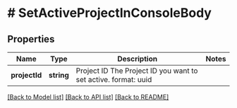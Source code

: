 # # SetActiveProjectInConsoleBody

## Properties

Name | Type | Description | Notes
------------ | ------------- | ------------- | -------------
**projectId** | **string** | Project ID  The Project ID you want to set active.  format: uuid |

[[Back to Model list]](../../README.md#models) [[Back to API list]](../../README.md#endpoints) [[Back to README]](../../README.md)

